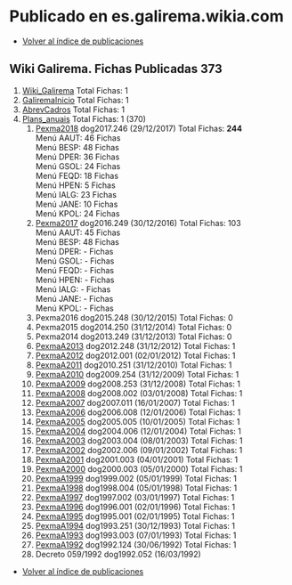 # Publicado en es.galirema.wikia.com

* [Volver al índice de publicaciones](IndicePublicacion.md)

## Wiki Galirema. Fichas Publicadas 373

1. [Wiki_Galirema](http://es.galirema.wikia.com/wiki/Wiki_Galirema) Total Fichas: 1
1. [GaliremaInicio](http://es.galirema.wikia.com/wiki/GaliremaInicio) Total Fichas: 1
1. [AbrevCadros](http://es.galirema.wikia.com/wiki/AbrevCadros) Total Fichas: 1
1. [Plans_anuais](http://es.galirema.wikia.com/wiki/Plans_anuais) Total Fichas: 1 (370)
	1. [Pexma2018](http://es.galirema.wikia.com/wiki/PexmaA2018) dog2017.246 (29/12/2017) Total Fichas: __244__  
	Menú AAUT: 46 Fichas  
	Menú BESP: 48 Fichas  
	Menú DPER: 36 Fichas  
	Menú GSOL: 24 Fichas  
	Menú FEQD: 18 Fichas  
	Menú HPEN: 5 Fichas  
	Menú IALG: 23 Fichas  
	Menú JANE: 10 Fichas  
	Menú KPOL: 24 Fichas  
	1. [Pexma2017](http://es.galirema.wikia.com/wiki/PexmaA2017) dog2016.249 (30/12/2016) Total Fichas: 103  
	Menú AAUT: 45 Fichas  
	Menú BESP: 48 Fichas  
	Menú DPER: - Fichas  
	Menú GSOL: - Fichas  
	Menú FEQD: - Fichas  
	Menú HPEN: - Fichas  
	Menú IALG: - Fichas  
	Menú JANE: - Fichas  
	Menú KPOL: - Fichas  
	1. Pexma2016 dog2015.248 (30/12/2015) Total Fichas: 0
	1. Pexma2015 dog2014.250 (31/12/2014) Total Fichas: 0
	1. Pexma2014 dog2013.249 (31/12/2013) Total Fichas: 0
	1. [PexmaA2013](http://es.galirema.wikia.com/wiki/PexmaA2013) dog2012.248 (31/12/2012) Total Fichas: 1
	1. [PexmaA2012](http://es.galirema.wikia.com/wiki/PexmaA2012) dog2012.001 (02/01/2012) Total Fichas: 1
	1. [PexmaA2011](http://es.galirema.wikia.com/wiki/PexmaA2011) dog2010.251 (31/12/2010) Total Fichas: 1
	1. [PexmaA2010](http://es.galirema.wikia.com/wiki/PexmaA2010) dog2009.254 (31/12/2009) Total Fichas: 1
	1. [PexmaA2009](http://es.galirema.wikia.com/wiki/PexmaA2009) dog2008.253 (31/12/2008) Total Fichas: 1
	1. [PexmaA2008](http://es.galirema.wikia.com/wiki/PexmaA2008) dog2008.002 (03/01/2008) Total Fichas: 1
	1. [PexmaA2007](http://es.galirema.wikia.com/wiki/PexmaA2007) dog2007.011 (16/01/2007) Total Fichas: 1
	1. [PexmaA2006](http://es.galirema.wikia.com/wiki/PexmaA2006) dog2006.008 (12/01/2006) Total Fichas: 1
	1. [PexmaA2005](http://es.galirema.wikia.com/wiki/PexmaA2005) dog2005.005 (10/01/2005) Total Fichas: 1
	1. [PexmaA2004](http://es.galirema.wikia.com/wiki/PexmaA2004) dog2004.006 (12/01/2004) Total Fichas: 1
	1. [PexmaA2003](http://es.galirema.wikia.com/wiki/PexmaA2003) dog2003.004 (08/01/2003) Total Fichas: 1
	1. [PexmaA2002](http://es.galirema.wikia.com/wiki/PexmaA2002) dog2002.006 (09/01/2002) Total Fichas: 1
	1. [PexmaA2001](http://es.galirema.wikia.com/wiki/PexmaA2001) dog2001.003 (04/01/2001) Total Fichas: 1
	1. [PexmaA2000](http://es.galirema.wikia.com/wiki/PexmaA2000) dog2000.003 (05/01/2000) Total Fichas: 1
	1. [PexmaA1999](http://es.galirema.wikia.com/wiki/PexmaA1999) dog1999.002 (05/01/1999) Total Fichas: 1
	1. [PexmaA1998](http://es.galirema.wikia.com/wiki/PexmaA1998) dog1998.004 (05/01/1998) Total Fichas: 1
	1. [PexmaA1997](http://es.galirema.wikia.com/wiki/PexmaA1997) dog1997.002 (03/01/1997) Total Fichas: 1
	1. [PexmaA1996](http://es.galirema.wikia.com/wiki/PexmaA1996) dog1996.001 (02/01/1996) Total Fichas: 1
	1. [PexmaA1995](http://es.galirema.wikia.com/wiki/PexmaA1995) dog1995.001 (02/01/1995) Total Fichas: 1
	1. [PexmaA1994](http://es.galirema.wikia.com/wiki/PexmaA1994) dog1993.251 (30/12/1993) Total Fichas: 1
	1. [PexmaA1993](http://es.galirema.wikia.com/wiki/PexmaA1993) dog1993.003 (07/01/1993) Total Fichas: 1
	1. [PexmaA1992](http://es.galirema.wikia.com/wiki/PexmaA1992) dog1992.124 (30/06/1992) Total Fichas: 1
	1. Decreto 059/1992 dog1992.052 (16/03/1992)


* [Volver al índice de publicaciones](IndicePublicacion.md)


